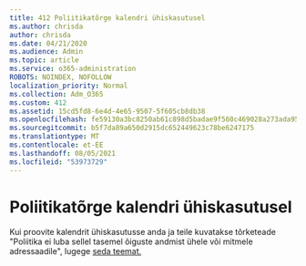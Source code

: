 ```yaml
---
title: 412 Poliitikatõrge kalendri ühiskasutusel
ms.author: chrisda
author: chrisda
ms.date: 04/21/2020
ms.audience: Admin
ms.topic: article
ms.service: o365-administration
ROBOTS: NOINDEX, NOFOLLOW
localization_priority: Normal
ms.collection: Adm_O365
ms.custom: 412
ms.assetid: 15cd5fd8-6e4d-4e65-9507-5f605cb8db38
ms.openlocfilehash: fe59130a3bc8250ab61c898d5badae9f560c469028a273ada9576109e18c330a
ms.sourcegitcommit: b5f7da89a650d2915dc652449623c78be6247175
ms.translationtype: MT
ms.contentlocale: et-EE
ms.lasthandoff: 08/05/2021
ms.locfileid: "53973729"
---
```

# <a name="policy-error-when-sharing-a-calendar"></a>Poliitikatõrge kalendri ühiskasutusel

Kui proovite kalendrit ühiskasutusse anda ja teile kuvatakse tõrketeade "Poliitika ei luba sellel tasemel õiguste andmist ühele või mitmele adressaadile", lugege [seda teemat.](https://support.microsoft.com/help/3187524/policy-does-not-allow-granting-permissions-at-this-level-to-one-or-mor)
